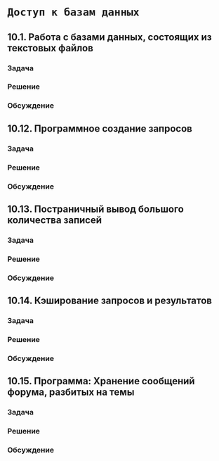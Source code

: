 # `Доступ к базам данных`

## 10.1. Работа с базами данных, состоящих из текстовых файлов
### Задача
### Решение
### Обсуждение

## 10.12. Программное создание запросов
### Задача
### Решение
### Обсуждение

## 10.13. Постраничный вывод большого количества записей
### Задача
### Решение
### Обсуждение

## 10.14. Кэширование запросов и результатов
### Задача
### Решение
### Обсуждение

## 10.15. Программа: Хранение сообщений форума, разбитых на темы
### Задача
### Решение
### Обсуждение


